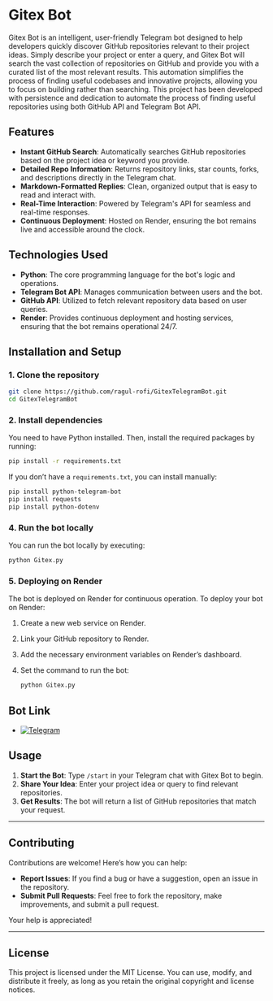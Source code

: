# Gitex Bot

Gitex Bot is an intelligent, user-friendly Telegram bot designed to help developers quickly discover GitHub repositories relevant to their project ideas. Simply describe your project or enter a query, and Gitex Bot will search the vast collection of repositories on GitHub and provide you with a curated list of the most relevant results. This automation simplifies the process of finding useful codebases and innovative projects, allowing you to focus on building rather than searching. This project has been developed with persistence and dedication to automate the process of finding useful repositories using both GitHub API and Telegram Bot API. 

## Features

- **Instant GitHub Search**: Automatically searches GitHub repositories based on the project idea or keyword you provide.
- **Detailed Repo Information**: Returns repository links, star counts, forks, and descriptions directly in the Telegram chat.
- **Markdown-Formatted Replies**: Clean, organized output that is easy to read and interact with.
- **Real-Time Interaction**: Powered by Telegram's API for seamless and real-time responses.
- **Continuous Deployment**: Hosted on Render, ensuring the bot remains live and accessible around the clock.

## Technologies Used

- **Python**: The core programming language for the bot's logic and operations.
- **Telegram Bot API**: Manages communication between users and the bot.
- **GitHub API**: Utilized to fetch relevant repository data based on user queries.
- **Render**: Provides continuous deployment and hosting services, ensuring that the bot remains operational 24/7.

## Installation and Setup

### 1. Clone the repository

```bash
git clone https://github.com/ragul-rofi/GitexTelegramBot.git
cd GitexTelegramBot
```

### 2. Install dependencies

You need to have Python installed. Then, install the required packages by running:
```bash
pip install -r requirements.txt
```

If you don’t have a `requirements.txt`, you can install manually:

```bash
pip install python-telegram-bot
pip install requests
pip install python-dotenv
```

### 4. Run the bot locally

You can run the bot locally by executing:
```bash
python Gitex.py
```

### 5. Deploying on Render

The bot is deployed on Render for continuous operation. To deploy your bot on Render:
1. Create a new web service on Render.
2. Link your GitHub repository to Render.
3. Add the necessary environment variables on Render’s dashboard.
4. Set the command to run the bot:
   
    ```bash
    python Gitex.py
    ```

## Bot Link

- [![Telegram](https://img.shields.io/badge/Telegram-Bot-blue?logo=telegram)](https://t.me/RepoGitEX_BOT)

## Usage

1. **Start the Bot**: Type `/start` in your Telegram chat with Gitex Bot to begin.
2. **Share Your Idea**: Enter your project idea or query to find relevant repositories.
3. **Get Results**: The bot will return a list of GitHub repositories that match your request.

---

## Contributing

Contributions are welcome! Here’s how you can help:

- **Report Issues**: If you find a bug or have a suggestion, open an issue in the repository.
- **Submit Pull Requests**: Feel free to fork the repository, make improvements, and submit a pull request.

Your help is appreciated!

---

## License

This project is licensed under the MIT License. You can use, modify, and distribute it freely, as long as you retain the original copyright and license notices.

